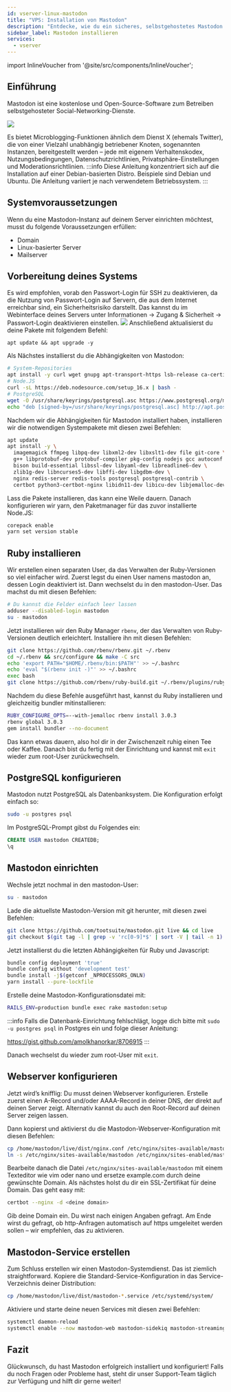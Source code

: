 ```yaml
---
id: vserver-linux-mastodon
title: "VPS: Installation von Mastodon"
description: "Entdecke, wie du ein sicheres, selbstgehostetes Mastodon Social Network auf Debian-basierten Servern einrichtest – für volle Kontrolle und Datenschutz → Jetzt mehr erfahren"
sidebar_label: Mastodon installieren
services:
  - vserver
---
```


import InlineVoucher from '@site/src/components/InlineVoucher';

## Einführung

Mastodon ist eine kostenlose und Open-Source-Software zum Betreiben selbstgehosteter Social-Networking-Dienste.

![](https://screensaver01.zap-hosting.com/index.php/s/tprjy6DYmZNWSDH/preview)

Es bietet Microblogging-Funktionen ähnlich dem Dienst X (ehemals Twitter), die von einer Vielzahl unabhängig betriebener Knoten, sogenannten Instanzen, bereitgestellt werden – jede mit eigenem Verhaltenskodex, Nutzungsbedingungen, Datenschutzrichtlinien, Privatsphäre-Einstellungen und Moderationsrichtlinien.
:::info
Diese Anleitung konzentriert sich auf die Installation auf einer Debian-basierten Distro. Beispiele sind Debian und Ubuntu. Die Anleitung variiert je nach verwendetem Betriebssystem.
:::

<InlineVoucher />

## Systemvoraussetzungen
Wenn du eine Mastodon-Instanz auf deinem Server einrichten möchtest, musst du folgende Voraussetzungen erfüllen:
- Domain
- Linux-basierter Server
- Mailserver

## Vorbereitung deines Systems
Es wird empfohlen, vorab den Passwort-Login für SSH zu deaktivieren, da die Nutzung von Passwort-Login auf Servern, die aus dem Internet erreichbar sind, ein Sicherheitsrisiko darstellt.
Das kannst du im Webinterface deines Servers unter Informationen -> Zugang & Sicherheit -> Passwort-Login deaktivieren einstellen.
![](https://screensaver01.zap-hosting.com/index.php/s/jYHPGg6t9qJn3gD/preview)
Anschließend aktualisierst du deine Pakete mit folgendem Befehl:
```
apt update && apt upgrade -y
```

Als Nächstes installierst du die Abhängigkeiten von Mastodon:
```bash
# System-Repositories
apt install -y curl wget gnupg apt-transport-https lsb-release ca-certificates
# Node.JS
curl -sL https://deb.nodesource.com/setup_16.x | bash -
# PostgreSQL
wget -O /usr/share/keyrings/postgresql.asc https://www.postgresql.org/media/keys/ACCC4CF8.asc
echo "deb [signed-by=/usr/share/keyrings/postgresql.asc] http://apt.postgresql.org/pub/repos/apt $(lsb_release -cs)-pgdg main" > /etc/apt/sources.list.d/postgresql.list
```

Nachdem wir die Abhängigkeiten für Mastodon installiert haben, installieren wir die notwendigen Systempakete mit diesen zwei Befehlen:
```bash
apt update
apt install -y \
  imagemagick ffmpeg libpq-dev libxml2-dev libxslt1-dev file git-core \
  g++ libprotobuf-dev protobuf-compiler pkg-config nodejs gcc autoconf \
  bison build-essential libssl-dev libyaml-dev libreadline6-dev \
  zlib1g-dev libncurses5-dev libffi-dev libgdbm-dev \
  nginx redis-server redis-tools postgresql postgresql-contrib \
  certbot python3-certbot-nginx libidn11-dev libicu-dev libjemalloc-dev
```
Lass die Pakete installieren, das kann eine Weile dauern. Danach konfigurieren wir yarn, den Paketmanager für das zuvor installierte Node.JS:
```bash
corepack enable
yarn set version stable
```

## Ruby installieren
Wir erstellen einen separaten User, da das Verwalten der Ruby-Versionen so viel einfacher wird. Zuerst legst du einen User namens mastodon an, dessen Login deaktiviert ist. Dann wechselst du in den mastodon-User. Das machst du mit diesen Befehlen:
```bash
# Du kannst die Felder einfach leer lassen
adduser --disabled-login mastodon
su - mastodon
```

Jetzt installieren wir den Ruby Manager `rbenv`, der das Verwalten von Ruby-Versionen deutlich erleichtert. Installiere ihn mit diesen Befehlen:
```bash
git clone https://github.com/rbenv/rbenv.git ~/.rbenv
cd ~/.rbenv && src/configure && make -C src
echo 'export PATH="$HOME/.rbenv/bin:$PATH"' >> ~/.bashrc
echo 'eval "$(rbenv init -)"' >> ~/.bashrc
exec bash
git clone https://github.com/rbenv/ruby-build.git ~/.rbenv/plugins/ruby-build
```
Nachdem du diese Befehle ausgeführt hast, kannst du Ruby installieren und gleichzeitig bundler mitinstallieren:
```bash
RUBY_CONFIGURE_OPTS=--with-jemalloc rbenv install 3.0.3
rbenv global 3.0.3
gem install bundler --no-document
```
Das kann etwas dauern, also hol dir in der Zwischenzeit ruhig einen Tee oder Kaffee. Danach bist du fertig mit der Einrichtung und kannst mit `exit` wieder zum root-User zurückwechseln.

## PostgreSQL konfigurieren
Mastodon nutzt PostgreSQL als Datenbanksystem. Die Konfiguration erfolgt einfach so:
```bash
sudo -u postgres psql
```

Im PostgreSQL-Prompt gibst du Folgendes ein:
```sql
CREATE USER mastodon CREATEDB;
\q
```

## Mastodon einrichten
Wechsle jetzt nochmal in den mastodon-User:
```bash
su - mastodon
```
Lade die aktuellste Mastodon-Version mit git herunter, mit diesen zwei Befehlen:
```bash
git clone https://github.com/tootsuite/mastodon.git live && cd live
git checkout $(git tag -l | grep -v 'rc[0-9]*$' | sort -V | tail -n 1)
```
Jetzt installierst du die letzten Abhängigkeiten für Ruby und Javascript:
```bash
bundle config deployment 'true'
bundle config without 'development test'
bundle install -j$(getconf _NPROCESSORS_ONLN)
yarn install --pure-lockfile
```
Erstelle deine Mastodon-Konfigurationsdatei mit:
```bash
RAILS_ENV=production bundle exec rake mastodon:setup
```
:::info
Falls die Datenbank-Einrichtung fehlschlägt, logge dich bitte mit `sudo -u postgres psql` in Postgres ein und folge dieser Anleitung:

https://gist.github.com/amolkhanorkar/8706915
:::

Danach wechselst du wieder zum root-User mit `exit`.

## Webserver konfigurieren
Jetzt wird’s knifflig: Du musst deinen Webserver konfigurieren. Erstelle zuerst einen A-Record und/oder AAAA-Record in deiner DNS, der direkt auf deinen Server zeigt. Alternativ kannst du auch den Root-Record auf deinen Server zeigen lassen.

Dann kopierst und aktivierst du die Mastodon-Webserver-Konfiguration mit diesen Befehlen:
```bash
cp /home/mastodon/live/dist/nginx.conf /etc/nginx/sites-available/mastodon
ln -s /etc/nginx/sites-available/mastodon /etc/nginx/sites-enabled/mastodon
```

Bearbeite danach die Datei `/etc/nginx/sites-available/mastodon` mit einem Texteditor wie vim oder nano und ersetze example.com durch deine gewünschte Domain.
Als nächstes holst du dir ein SSL-Zertifikat für deine Domain. Das geht easy mit:
```bash
certbot --nginx -d <deine domain>
```
Gib deine Domain ein. Du wirst nach einigen Angaben gefragt. Am Ende wirst du gefragt, ob http-Anfragen automatisch auf https umgeleitet werden sollen – wir empfehlen, das zu aktivieren.

## Mastodon-Service erstellen
Zum Schluss erstellen wir einen Mastodon-Systemdienst. Das ist ziemlich straightforward.
Kopiere die Standard-Service-Konfiguration in das Service-Verzeichnis deiner Distribution:
```sh
cp /home/mastodon/live/dist/mastodon-*.service /etc/systemd/system/
```

Aktiviere und starte deine neuen Services mit diesen zwei Befehlen:
```sh
systemctl daemon-reload
systemctl enable --now mastodon-web mastodon-sidekiq mastodon-streaming
```

## Fazit

Glückwunsch, du hast Mastodon erfolgreich installiert und konfiguriert! Falls du noch Fragen oder Probleme hast, steht dir unser Support-Team täglich zur Verfügung und hilft dir gerne weiter!

<InlineVoucher />